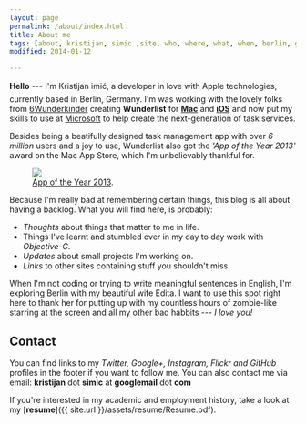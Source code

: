 ```yaml
---
layout: page
permalink: /about/index.html
title: About me
tags: [about, kristijan, simic ,site, who, where, what, when, berlin, germany, objective-c, apple, osx, ios]
modified: 2014-01-12

---
```


**Hello** --- I'm Kristijan &#138;imi&#263;, a developer in love with Apple technologies, currently based in Berlin, Germany. I'm was working with the lovely folks from [6Wunderkinder](http://www.6wunderkinder.com) creating **Wunderlist** for [**Mac**](https://itunes.apple.com/us/app/wunderlist-to-do-task-list/id410628904?mt=12) and [**iOS**](https://itunes.apple.com/us/app/wunderlist-to-do-task-list/id406644151?mt=8) and now put my skills to use at [Microsoft](http://www.microsoft.com) to help create the next-generation of task services. 

Besides being a beatifully designed task management app with over *6 million* users and a joy to use, Wunderlist also got the *'App of the Year 2013'* award on the Mac App Store, which I'm unbelievably thankful for. 

<figure>
	<a href="https://www.wunderlist.com/blog/thanks-for-making-wunderlist-app-of-the-year-2013"><img src="https://pbs.twimg.com/media/Bbq7uxeIMAAIG4e.png:large"></a>
	<figcaption><a href="https://www.wunderlist.com/blog/thanks-for-making-wunderlist-app-of-the-year-2013" title="Wunderlist: App of the Year 2013 - Mac App Store">App of the Year 2013</a>.</figcaption>
</figure>

Because I'm really bad at remembering certain things, this blog is all about having a backlog. What you will find here, is probably:

* *Thoughts* about things that matter to me in life.
* Things I've learnt and stumbled over in my day to day work with *Objective-C*.
* *Updates* about small projects I'm working on.
* *Links* to other sites containing stuff you shouldn't miss.

When I'm not coding or trying to write meaningful sentences in English, I'm exploring Berlin with my beautiful wife Edita. I want to use this spot right here to thank her for putting up with my countless hours of zombie-like starring at the screen and all my other bad habbits --- *I love you!*

## Contact

You can find links to my *Twitter, Google+, Instagram, Flickr and GitHub* profiles in the footer if you want to follow me. You can also contact me via email: **kristijan** dot **simic** at **googlemail** dot **com**

If you're interested in my academic and employment history, take a look at my [**resume**]({{ site.url }}/assets/resume/Resume.pdf).